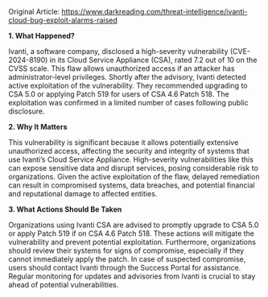 Original Article: https://www.darkreading.com/threat-intelligence/ivanti-cloud-bug-exploit-alarms-raised

**1. What Happened?**

Ivanti, a software company, disclosed a high-severity vulnerability (CVE-2024-8190) in its Cloud Service Appliance (CSA), rated 7.2 out of 10 on the CVSS scale. This flaw allows unauthorized access if an attacker has administrator-level privileges. Shortly after the advisory, Ivanti detected active exploitation of the vulnerability. They recommended upgrading to CSA 5.0 or applying Patch 519 for users of CSA 4.6 Patch 518. The exploitation was confirmed in a limited number of cases following public disclosure.

**2. Why It Matters**

This vulnerability is significant because it allows potentially extensive unauthorized access, affecting the security and integrity of systems that use Ivanti’s Cloud Service Appliance. High-severity vulnerabilities like this can expose sensitive data and disrupt services, posing considerable risk to organizations. Given the active exploitation of the flaw, delayed remediation can result in compromised systems, data breaches, and potential financial and reputational damage to affected entities.

**3. What Actions Should Be Taken**

Organizations using Ivanti CSA are advised to promptly upgrade to CSA 5.0 or apply Patch 519 if on CSA 4.6 Patch 518. These actions will mitigate the vulnerability and prevent potential exploitation. Furthermore, organizations should review their systems for signs of compromise, especially if they cannot immediately apply the patch. In case of suspected compromise, users should contact Ivanti through the Success Portal for assistance. Regular monitoring for updates and advisories from Ivanti is crucial to stay ahead of potential vulnerabilities.